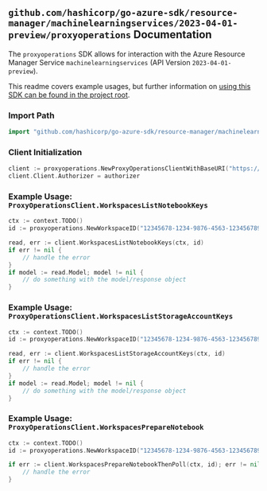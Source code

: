 
## `github.com/hashicorp/go-azure-sdk/resource-manager/machinelearningservices/2023-04-01-preview/proxyoperations` Documentation

The `proxyoperations` SDK allows for interaction with the Azure Resource Manager Service `machinelearningservices` (API Version `2023-04-01-preview`).

This readme covers example usages, but further information on [using this SDK can be found in the project root](https://github.com/hashicorp/go-azure-sdk/tree/main/docs).

### Import Path

```go
import "github.com/hashicorp/go-azure-sdk/resource-manager/machinelearningservices/2023-04-01-preview/proxyoperations"
```


### Client Initialization

```go
client := proxyoperations.NewProxyOperationsClientWithBaseURI("https://management.azure.com")
client.Client.Authorizer = authorizer
```


### Example Usage: `ProxyOperationsClient.WorkspacesListNotebookKeys`

```go
ctx := context.TODO()
id := proxyoperations.NewWorkspaceID("12345678-1234-9876-4563-123456789012", "example-resource-group", "workspaceValue")

read, err := client.WorkspacesListNotebookKeys(ctx, id)
if err != nil {
	// handle the error
}
if model := read.Model; model != nil {
	// do something with the model/response object
}
```


### Example Usage: `ProxyOperationsClient.WorkspacesListStorageAccountKeys`

```go
ctx := context.TODO()
id := proxyoperations.NewWorkspaceID("12345678-1234-9876-4563-123456789012", "example-resource-group", "workspaceValue")

read, err := client.WorkspacesListStorageAccountKeys(ctx, id)
if err != nil {
	// handle the error
}
if model := read.Model; model != nil {
	// do something with the model/response object
}
```


### Example Usage: `ProxyOperationsClient.WorkspacesPrepareNotebook`

```go
ctx := context.TODO()
id := proxyoperations.NewWorkspaceID("12345678-1234-9876-4563-123456789012", "example-resource-group", "workspaceValue")

if err := client.WorkspacesPrepareNotebookThenPoll(ctx, id); err != nil {
	// handle the error
}
```
